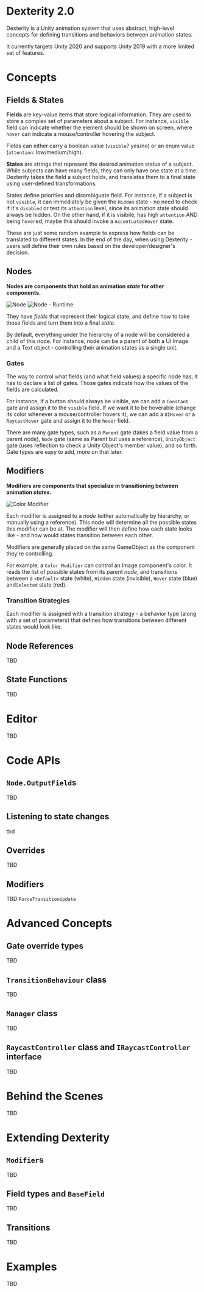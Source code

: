 # Dexterity 2.0

Dexterity is a Unity animation system that uses abstract, high-level concepts for defining transitions and behaviors between animation states.

It currently targets Unity 2020 and supports Unity 2019 with a more limited set of features.

# Concepts
## Fields & States
**Fields** are key-value items that store logical information. They are used to store a complex set of parameters about a subject. For instance, `visible` field can indicate whether the element should be shown on screen, where `hover` can indicate a mouse/controller hovering the subject.

Fields can either carry a boolean value (`visible`? yes/no) or an enum value (`attention`: low/medium/high).

**States** are strings that represent the desired animation status of a subject. While subjects can have many fields, they can only have one state at a time. Dexterity takes the field a subject holds, and translates them to a final state using user-defined transformations. 

States define priorities and disambiguate field. For instance, if a subject is not `visible`, it can immediately be given the `Hidden` state - no need to check if it's `disabled` or test its `attention` level, since its animation state should always be hidden. On the other hand, if it is visibile, has high `attention` AND being `hover`ed, maybe this should invoke a `AccentuatedHover` state.

These are just some random example to express how fields can be translated to different states. In the end of the day, when using Dexterity - users will define their own rules based on the developer/designer's decision.

## Nodes
**Nodes are components that hold an animation *state* for other components.**

![Node](./Documentation~/Node.png)
![Node - Runtime](./Documentation~/NodeRuntime.png)

They have *fields* that represent their logical state, and define how to take those fields and turn them into a final *state*.

By default, everything under the hierarchy of a node will be considered a child of this node. For instance, node can be a parent of both a UI Image and a Text object - controlling their animation states as a single unit.

### Gates
The way to control what fields (and what field values) a specific node has, it has to declare a list of gates. Those gates indicate how the values of the fields are calculated.

For instance, if a button should always be visible, we can add a `Constant` gate and assign it to the `visible` field. If we want it to be hoverable (change its color whenever a mouse/controller hovers it), we can add a `UIHover` or a `RaycastHover` gate and assign it to the `hover` field. 

There are many gate types, such as a `Parent` gate (takes a field value from a parent node), `Node` gate (same as Parent but uses a reference), `UnityObject` gate (uses reflection to check a Unity Object's member value), and so forth. 
Gate types are easy to add, more on that later.

## Modifiers
**Modifiers are components that specialize in transitioning between animation *states*.**

![Color Modifier](./Documentation~/ColorModifier.png)

Each modifier is assigned to a *node* (either automatically by hierarchy, or manually using a reference). This node will determine all the possible states this modifier can be at. The modifier will then define how each state looks like - and how would states transition between each other.

Modifiers are generally placed on the same GameObject as the component they're controlling.

For example, a `Color Modifier` can control an Image component's color. It reads the list of possible states from its parent *node*, and transitions between a `<Default>` state (white), `Hidden` state (invisible), `Hover` state (blue) and`Selected` state (red). 

### Transition Strategies
Each modifier is assigned with a transition strategy - a behavior type (along with a set of parameters) that defines how transitions between different states would look like.  

## Node References
TBD
## State Functions
TBD
# Editor

TBD

# Code APIs
## `Node.OutputField`s
TBD
## Listening to state changes
tbd
## Overrides
TBD
## Modifiers
TBD `ForceTransitionUpdate`

# Advanced Concepts
## Gate override types
TBD
## `TransitionBehaviour` class
TBD
## `Manager` class
TBD
## `RaycastController` class and `IRaycastController` interface
TBD

# Behind the Scenes
TBD

# Extending Dexterity
## `Modifier`s
TBD
## Field types and `BaseField`
TBD
## Transitions
TBD

# Examples
TBD
